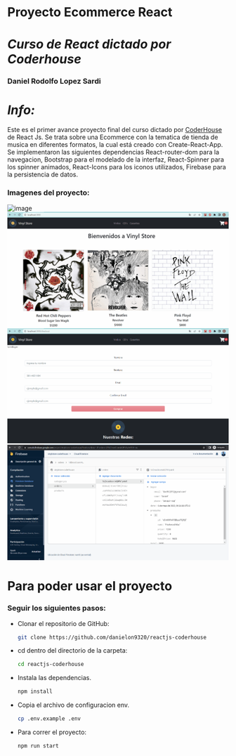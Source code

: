 # **Proyecto Ecommerce React** 
# *Curso de React dictado por Coderhouse*
### **Daniel Rodolfo Lopez Sardi**

# *Info:*

Este es el primer avance proyecto final del curso dictado por [CoderHouse](https://www.coderhouse.com) de React Js.
Se trata sobre una Ecommerce con la tematica de tienda de musica en diferentes formatos, la cual está creado con Create-React-App.
Se implementaron las siguientes dependencias React-router-dom para la navegacion, Bootstrap para el modelado de la interfaz, React-Spinner para los spinner animados, React-Icons para los iconos utilizados, Firebase para la persistencia de datos.
### Imagenes del proyecto:
![image](https://github.com/danielon9320/reactjs-coderhouse/blob/master/1.gif)
![image](https://github.com/danielon9320/reactjs-coderhouse/blob/master/2.gif)
![image](https://github.com/danielon9320/reactjs-coderhouse/blob/master/3.gif)
![image](https://github.com/danielon9320/reactjs-coderhouse/blob/master/4.gif)

# Para poder usar el proyecto

### Seguir los siguientes pasos:

- Clonar el repositorio de GitHub:

  ```bash
  git clone https://github.com/danielon9320/reactjs-coderhouse
  ```

- cd dentro del directorio de la carpeta:
  ```bash
  cd reactjs-coderhouse
  ```

- Instala las dependencias.
  ```bash
  npm install
  ```

- Copia el archivo de configuracion env.
  ```bash
  cp .env.example .env
  ```

- Para correr el proyecto:

  ```bash
  npm run start
  ```
